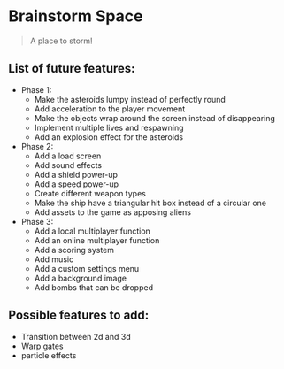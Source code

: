 # Brainstorm Space
>A place to storm!

## List of future features:
- Phase 1:
  - Make the asteroids lumpy instead of perfectly round
  - Add acceleration to the player movement
  - Make the objects wrap around the screen instead of disappearing
  - Implement multiple lives and respawning
  - Add an explosion effect for the asteroids
- Phase 2:
  - Add a load screen
  - Add sound effects
  - Add a shield power-up
  - Add a speed power-up
  - Create different weapon types
  - Make the ship have a triangular hit box instead of a circular one
  - Add assets to the game as apposing aliens
- Phase 3:
  - Add a local multiplayer function
  - Add an online multiplayer function
  - Add a scoring system
  - Add music
  - Add a custom settings menu
  - Add a background image
  - Add bombs that can be dropped

## Possible features to add:
- Transition between 2d and 3d
- Warp gates
- particle effects

